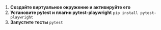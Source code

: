 1. **Создайте виртуальное окружение и активируйте его**
2. **Установите pytest и плагин pytest-playwright**
```pip install pytest-playwright```
3. **Запустите тесты**
```pytest```
